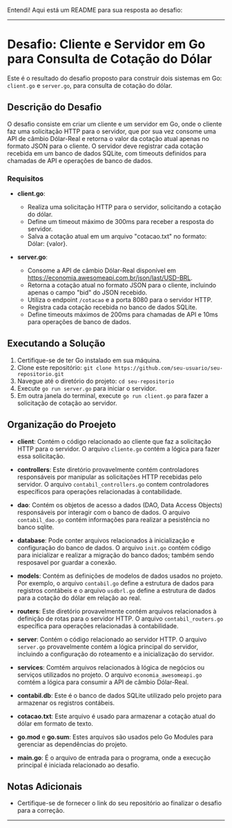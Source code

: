Entendi! Aqui está um README para sua resposta ao desafio:

---

# Desafio: Cliente e Servidor em Go para Consulta de Cotação do Dólar

Este é o resultado do desafio proposto para construir dois sistemas em Go: `client.go` e `server.go`, para consulta de cotação do dólar.

## Descrição do Desafio

O desafio consiste em criar um cliente e um servidor em Go, onde o cliente faz uma solicitação HTTP para o servidor, que por sua vez consome uma API de câmbio Dólar-Real e retorna o valor da cotação atual apenas no formato JSON para o cliente. O servidor deve registrar cada cotação recebida em um banco de dados SQLite, com timeouts definidos para chamadas de API e operações de banco de dados.

### Requisitos

- **client.go**:
  - Realiza uma solicitação HTTP para o servidor, solicitando a cotação do dólar.
  - Define um timeout máximo de 300ms para receber a resposta do servidor.
  - Salva a cotação atual em um arquivo "cotacao.txt" no formato: Dólar: {valor}.

- **server.go**:
  - Consome a API de câmbio Dólar-Real disponível em https://economia.awesomeapi.com.br/json/last/USD-BRL.
  - Retorna a cotação atual no formato JSON para o cliente, incluindo apenas o campo "bid" do JSON recebido.
  - Utiliza o endpoint `/cotacao` e a porta 8080 para o servidor HTTP.
  - Registra cada cotação recebida no banco de dados SQLite.
  - Define timeouts máximos de 200ms para chamadas de API e 10ms para operações de banco de dados.

## Executando a Solução

1. Certifique-se de ter Go instalado em sua máquina.
2. Clone este repositório: `git clone https://github.com/seu-usuario/seu-repositorio.git`
3. Navegue até o diretório do projeto: `cd seu-repositorio`
4. Execute `go run server.go` para iniciar o servidor.
5. Em outra janela do terminal, execute `go run client.go` para fazer a solicitação de cotação ao servidor.

## Organização do Proejeto

- **client**: Contém o código relacionado ao cliente que faz a solicitação HTTP para o servidor. O arquivo `cliente.go` contém a lógica para fazer essa solicitação.

- **controllers**: Este diretório provavelmente contém controladores responsáveis por manipular as solicitações HTTP recebidas pelo servidor. O arquivo `contabil_controllers.go` contem controladores específicos para operações relacionadas à contabilidade.

- **dao**: Contém os objetos de acesso a dados (DAO, Data Access Objects) responsáveis por interagir com o banco de dados. O arquivo `contabil_dao.go`  contém informações para realizar a pesistência no banco sqlite.

- **database**: Pode conter arquivos relacionados à inicialização e configuração do banco de dados. O arquivo `init.go` contém código para inicializar e realizar a migração do banco dados; também sendo resposavel por guardar a conexão.

- **models**: Contém as definições de modelos de dados usados no projeto. Por exemplo, o arquivo `contabil.go` define a estrutura de dados para registros contábeis e o arquivo `usdbrl.go` define a estrutura de dados para a cotação do dólar em relação ao real.

- **routers**: Este diretório provavelmente contém arquivos relacionados à definição de rotas para o servidor HTTP. O arquivo `contabil_routers.go` específica para operações relacionadas à contabilidade.

- **server**: Contém o código relacionado ao servidor HTTP. O arquivo `server.go` provavelmente contém a lógica principal do servidor, incluindo a configuração do roteamento e a inicialização do servidor.

- **services**: Comtém arquivos relacionados à lógica de negócios ou serviços utilizados no projeto. O arquivo `economia_awesomeapi.go` comtém a lógica para consumir a API de câmbio Dólar-Real.

- **contabil.db**: Este é o banco de dados SQLite utilizado pelo projeto para armazenar os registros contábeis.

- **cotacao.txt**: Este arquivo é usado para armazenar a cotação atual do dólar em formato de texto.

- **go.mod** e **go.sum**: Estes arquivos são usados pelo Go Modules para gerenciar as dependências do projeto.

- **main.go**: É o arquivo de entrada para o programa, onde a execução principal é iniciada relacionado ao desafio.



## Notas Adicionais

- Certifique-se de fornecer o link do seu repositório ao finalizar o desafio para a correção.

---
